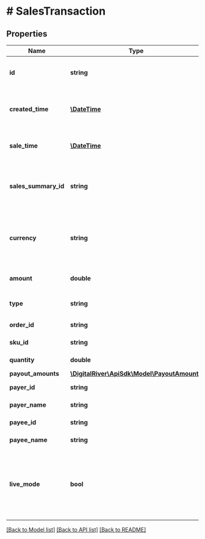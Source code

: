 # # SalesTransaction

## Properties

Name | Type | Description | Notes
------------ | ------------- | ------------- | -------------
**id** | **string** | Unique identifier for the sales transaction | [optional] 
**created_time** | [**\DateTime**](\DateTime.md) | Time at which the sales transaction was created | [optional] 
**sale_time** | [**\DateTime**](\DateTime.md) | Time at which the sales occurred. | [optional] 
**sales_summary_id** | **string** | Unique identifier of a Digital River sales summary, if any. | [optional] 
**currency** | **string** | Three-letter ISO currency code representing the sale currency. | [optional] 
**amount** | **double** | The sales transaction amount. | [optional] 
**type** | **string** | Sales transaction type. | [optional] 
**order_id** | **string** | Order identifier. | [optional] 
**sku_id** | **string** | SKU identifier. | [optional] 
**quantity** | **double** | The quantity of the SKU. | [optional] 
**payout_amounts** | [**\DigitalRiver\ApiSdk\Model\PayoutAmounts**](PayoutAmounts.md) |  | [optional] 
**payer_id** | **string** | The ID of payer. | [optional] 
**payer_name** | **string** | The name of the payer | [optional] 
**payee_id** | **string** | The ID of the payee. | [optional] 
**payee_name** | **string** | The name of the payee. | [optional] 
**live_mode** | **bool** | Has the value true if the object exists in live mode or the value false if the object exists in test mode. | [optional] 

[[Back to Model list]](../../README.md#documentation-for-models) [[Back to API list]](../../README.md#documentation-for-api-endpoints) [[Back to README]](../../README.md)


